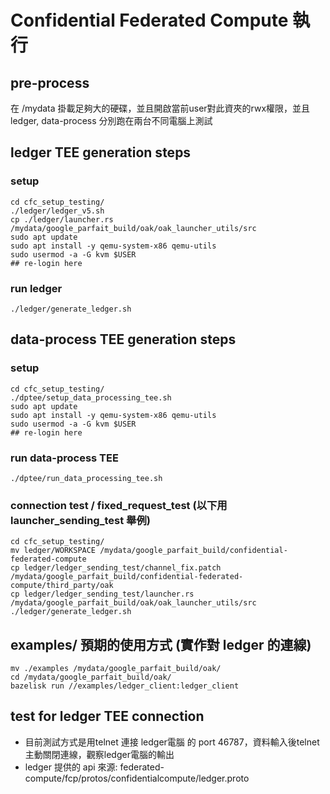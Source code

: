# Confidential Federated Compute 執行
## pre-process
在 /mydata 掛載足夠大的硬碟，並且開啟當前user對此資夾的rwx權限，並且ledger, data-process 分別跑在兩台不同電腦上測試
## ledger TEE generation steps
### setup
```
cd cfc_setup_testing/
./ledger/ledger_v5.sh
cp ./ledger/launcher.rs /mydata/google_parfait_build/oak/oak_launcher_utils/src
sudo apt update
sudo apt install -y qemu-system-x86 qemu-utils
sudo usermod -a -G kvm $USER
## re-login here
```
### run ledger
```
./ledger/generate_ledger.sh
```
## data-process TEE generation steps
### setup
```
cd cfc_setup_testing/
./dptee/setup_data_processing_tee.sh
sudo apt update
sudo apt install -y qemu-system-x86 qemu-utils
sudo usermod -a -G kvm $USER
## re-login here
```
### run data-process TEE
```
./dptee/run_data_processing_tee.sh
```

### connection test / fixed_request_test (以下用 launcher_sending_test 舉例)
```
cd cfc_setup_testing/
mv ledger/WORKSPACE /mydata/google_parfait_build/confidential-federated-compute
cp ledger/ledger_sending_test/channel_fix.patch /mydata/google_parfait_build/confidential-federated-compute/third_party/oak
cp ledger/ledger_sending_test/launcher.rs /mydata/google_parfait_build/oak/oak_launcher_utils/src
./ledger/generate_ledger.sh
```



## examples/ 預期的使用方式 (實作對 ledger 的連線)
```
mv ./examples /mydata/google_parfait_build/oak/
cd /mydata/google_parfait_build/oak/
bazelisk run //examples/ledger_client:ledger_client
```

## test for ledger TEE connection
- 目前測試方式是用telnet 連接 ledger電腦 的 port 46787，資料輸入後telnet主動關閉連線，觀察ledger電腦的輸出
- ledger 提供的 api 來源: federated-compute/fcp/protos/confidentialcompute/ledger.proto